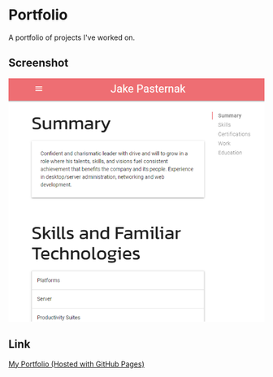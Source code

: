# Portfolio

A portfolio of projects I've worked on.

## Screenshot

![A screenshot of my portfolio](./assets/images/screenshot.PNG)

## Link

[My Portfolio (Hosted with GitHub Pages)](http://www.jakepasternak.com)

